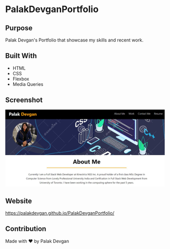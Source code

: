 # PalakDevganPortfolio

## Purpose
Palak Devgan's Portfolio that showcase my skills and recent work. 

## Built With
* HTML
* CSS
* Flexbox
* Media Queries

## Screenshot
![Screenshot](assets\images\Screenshot.jpg?raw=true "")

## Website
https://palakdevgan.github.io/PalakDevganPortfolio/

## Contribution
Made with ❤️ by Palak Devgan
